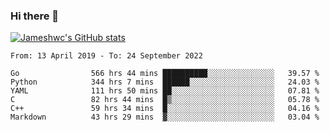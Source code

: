 ### Hi there 👋

[![Jameshwc's GitHub stats](https://github-readme-stats.vercel.app/api?username=jameshwc)](https://github.com/anuraghazra/github-readme-stats)

<!--START_SECTION:waka-->

```text
From: 13 April 2019 - To: 24 September 2022

Go                566 hrs 44 mins ██████████░░░░░░░░░░░░░░░   39.57 %
Python            344 hrs 7 mins  ██████░░░░░░░░░░░░░░░░░░░   24.03 %
YAML              111 hrs 50 mins ██░░░░░░░░░░░░░░░░░░░░░░░   07.81 %
C                 82 hrs 44 mins  █▒░░░░░░░░░░░░░░░░░░░░░░░   05.78 %
C++               59 hrs 34 mins  █░░░░░░░░░░░░░░░░░░░░░░░░   04.16 %
Markdown          43 hrs 29 mins  ▓░░░░░░░░░░░░░░░░░░░░░░░░   03.04 %
```

<!--END_SECTION:waka-->